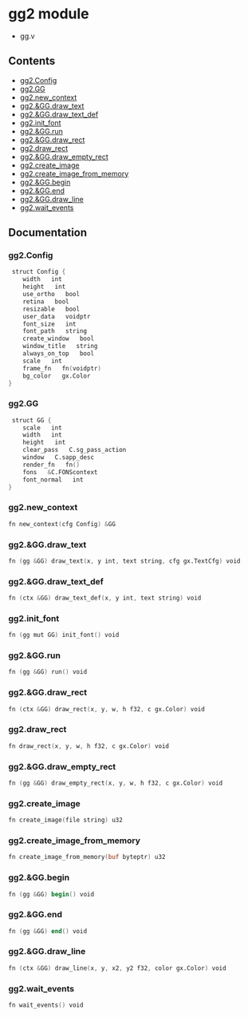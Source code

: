 # gg2 module
- gg.v
## Contents
- [gg2.Config](#ggconfig)
- [gg2.GG](#gggg)
- [gg2.new_context](#ggnew_context)
- [gg2.&GG.draw_text](#ggggdraw_text)
- [gg2.&GG.draw_text_def](#ggggdraw_text_def)
- [gg2.init_font](#gginit_font)
- [gg2.&GG.run](#ggggrun)
- [gg2.&GG.draw_rect](#ggggdraw_rect)
- [gg2.draw_rect](#ggdraw_rect)
- [gg2.&GG.draw_empty_rect](#ggggdraw_empty_rect)
- [gg2.create_image](#ggcreate_image)
- [gg2.create_image_from_memory](#ggcreate_image_from_memory)
- [gg2.&GG.begin](#ggggbegin)
- [gg2.&GG.end](#ggggend)
- [gg2.&GG.draw_line](#ggggdraw_line)
- [gg2.wait_events](#ggwait_events)

## Documentation
### gg2.Config
```v
 struct Config {
    width   int
    height   int
    use_ortho   bool
    retina   bool
    resizable   bool
    user_data   voidptr
    font_size   int
    font_path   string
    create_window   bool
    window_title   string
    always_on_top   bool
    scale   int
    frame_fn   fn(voidptr)
    bg_color   gx.Color
}
```
### gg2.GG
```v
 struct GG {
    scale   int
    width   int
    height   int
    clear_pass   C.sg_pass_action
    window   C.sapp_desc
    render_fn   fn()
    fons   &C.FONScontext
    font_normal   int
}
```
### gg2.new_context
```v
fn new_context(cfg Config) &GG
```
### gg2.&GG.draw_text
```v
fn (gg &GG) draw_text(x, y int, text string, cfg gx.TextCfg) void
```
### gg2.&GG.draw_text_def
```v
fn (ctx &GG) draw_text_def(x, y int, text string) void
```
### gg2.init_font
```v
fn (gg mut GG) init_font() void
```
### gg2.&GG.run
```v
fn (gg &GG) run() void
```
### gg2.&GG.draw_rect
```v
fn (ctx &GG) draw_rect(x, y, w, h f32, c gx.Color) void
```
### gg2.draw_rect
```v
fn draw_rect(x, y, w, h f32, c gx.Color) void
```
### gg2.&GG.draw_empty_rect
```v
fn (gg &GG) draw_empty_rect(x, y, w, h f32, c gx.Color) void
```
### gg2.create_image
```v
fn create_image(file string) u32
```
### gg2.create_image_from_memory
```v
fn create_image_from_memory(buf byteptr) u32
```
### gg2.&GG.begin
```v
fn (gg &GG) begin() void
```
### gg2.&GG.end
```v
fn (gg &GG) end() void
```
### gg2.&GG.draw_line
```v
fn (ctx &GG) draw_line(x, y, x2, y2 f32, color gx.Color) void
```
### gg2.wait_events
```v
fn wait_events() void
```